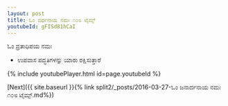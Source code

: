 ```yaml
---
layout: post
title: ಓಂ ವರ್ಧನಾಯ ನಮಃ ೧೦೮ ಟೈಮ್ಸ್
youtubeId: gFISd81hCaI
---
```

 
 
 ಓಂ ವ್ರತಾಧಿಪಯ ನಮಃ  
 
 -  ಉಪವಾಸ ಪದ್ಧತಿಗಳನ್ನು ಯಾರು ರಕ್ಷಿಸುತ್ತಾರೆ 
 
  
 
  
 
 
 
 
 
 


{% include youtubePlayer.html id=page.youtubeId %}
 
[Next]({{ site.baseurl }}{% link  split2/_posts/2016-03-27-ಓಂ ಜನಾರ್ದನಾಯ ನಮಃ ೧೦೮ ಟೈಮ್ಸ್.md%})
 
